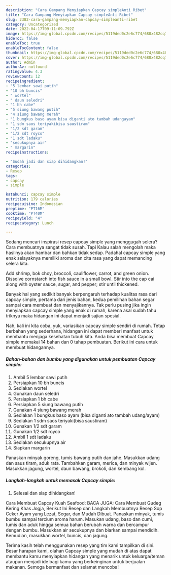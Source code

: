 ```yaml
---
description: "Cara Gampang Menyiapkan Capcay simpleAnti Ribet"
title: "Cara Gampang Menyiapkan Capcay simpleAnti Ribet"
slug: 2382-cara-gampang-menyiapkan-capcay-simpleanti-ribet
category: Uncategorized
date: 2022-04-17T09:11:09.792Z
image: https://img-global.cpcdn.com/recipes/5119ded0c2e6c774/680x482cq70/capcay-simple-foto-resep-utama.jpg
hideToc: false
enableToc: true
enableTocContent: false
thumbnail: https://img-global.cpcdn.com/recipes/5119ded0c2e6c774/680x482cq70/capcay-simple-foto-resep-utama.jpg
cover: https://img-global.cpcdn.com/recipes/5119ded0c2e6c774/680x482cq70/capcay-simple-foto-resep-utama.jpg
author: Admin
authorAv: notfound
ratingvalue: 4.3
reviewcount: 12
recipeingredient:
- "5 lembar sawi putih"
- "10 bh buncis"
- " wortel"
- " daun seledri"
- "1 bh cabe"
- "5 siung bawang putih"
- "4 siung bawang merah"
- "1 bungkus baso ayam bisa diganti ato tambah udangayam"
- "1 sdm saos teriyakibisa saustiram"
- "1/2 sdt garam"
- "1/2 sdt royco"
- "1 sdt ladaku"
- "secukupnya air"
- " margarin"
recipeinstructions:

- "Sudah jadi dan siap dihidangkan!"
categories:
- Resep
tags:
- capcay
- simple

katakunci: capcay simple 
nutrition: 179 calories
recipecuisine: Indonesian
preptime: "PT16M"
cooktime: "PT40M"
recipeyield: "4"
recipecategory: Lunch

---
```



Sedang mencari inspirasi resep capcay simple yang menggugah selera? Cara membuatnya sangat tidak susah. Tapi Kalau salah mengolah maka hasilnya akan hambar dan bahkan tidak sedap. Padahal capcay simple yang enak selayaknya memiliki aroma dan cita rasa yang dapat memancing selera kita.


Add shrimp, bok choy, broccoli, cauliflower, carrot, and green onion. Dissolve cornstarch into fish sauce in a small bowl. Stir into the cap cai along with oyster sauce, sugar, and pepper; stir until thickened.

Banyak hal yang sedikit banyak berpengaruh terhadap kualitas rasa dari capcay simple, pertama dari jenis bahan, kedua pemilihan bahan segar sampai cara membuat dan menyajikannya. Tak perlu pusing jika ingin menyiapkan capcay simple yang enak di rumah, karena asal sudah tahu triknya maka hidangan ini dapat menjadi sajian spesial.


Nah, kali ini kita coba, yuk, variasikan capcay simple sendiri di rumah. Tetap berbahan yang sederhana, hidangan ini dapat memberi manfaat untuk membantu menjaga kesehatan tubuh kita. Anda bisa membuat Capcay simple memakai 14 bahan dan 0 tahap pembuatan. Berikut ini cara untuk membuat hidangannya.

<!--inarticleads1-->

##### Bahan-bahan dan bumbu yang digunakan untuk pembuatan Capcay simple:

1. Ambil 5 lembar sawi putih
1. Persiapkan 10 bh buncis
1. Sediakan  wortel
1. Gunakan  daun seledri
1. Persiapkan 1 bh cabe
1. Persiapkan 5 siung bawang putih
1. Gunakan 4 siung bawang merah
1. Sediakan 1 bungkus baso ayam (bisa diganti ato tambah udang/ayam)
1. Sediakan 1 sdm saos teriyaki(bisa saustiram)
1. Gunakan 1/2 sdt garam
1. Gunakan 1/2 sdt royco
1. Ambil 1 sdt ladaku
1. Sediakan secukupnya air
1. Siapkan  margarin


Panaskan minyak goreng, tumis bawang putih dan jahe. Masukkan udang dan saus tiram, aduk rata. Tambahkan garam, merica, dan minyak wijen. Masukkan jagung, wortel, daun bawang, brokoli, dan kembang kol. 

<!--inarticleads2-->

##### Langkah-langkah untuk memasak Capcay simple:


1. Selesai dan siap dihidangkan!

Cara Membuat Capcay Kuah Seafood: BACA JUGA: Cara Membuat Gudeg Kering Khas Jogja, Berikut Ini Resep dan Langkah Membuatnya Resep Sop Ceker Ayam yang Lezat, Segar, dan Mudah Dibuat. Panaskan minyak, tumis bumbu sampai tercium aroma harum. Masukan udang, baso dan cumi, tumis dan aduk hingga semua bahan berubah warna dan bercampur dengan bumbu. Masukkan air secukupnya dan biarkan sampai mendidih. Kemudian, masukkan wortel, buncis, dan jagung. 

Terima kasih telah menggunakan resep yang tim kami tampilkan di sini. Besar harapan kami, olahan Capcay simple yang mudah di atas dapat membantu kamu menyiapkan hidangan yang menarik untuk keluarga/teman ataupun menjadi ide bagi kamu yang berkeinginan untuk berjualan makanan. Semoga bermanfaat dan selamat mencoba!
